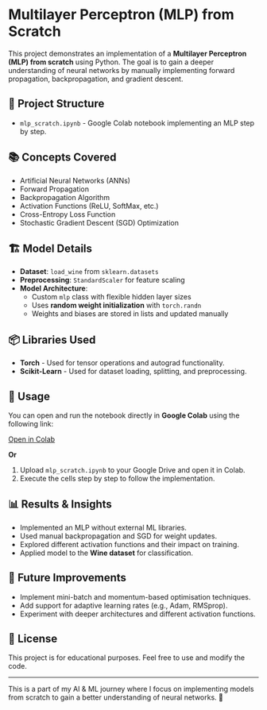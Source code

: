 # Multilayer Perceptron (MLP) from Scratch

This project demonstrates an implementation of a **Multilayer Perceptron (MLP) from scratch** using Python. The goal is to gain a deeper understanding of neural networks by manually implementing forward propagation, backpropagation, and gradient descent.

## 📂 Project Structure

- `mlp_scratch.ipynb` - Google Colab notebook implementing an MLP step by step.

## 📚 Concepts Covered

- Artificial Neural Networks (ANNs)
- Forward Propagation
- Backpropagation Algorithm
- Activation Functions (ReLU, SoftMax, etc.)
- Cross-Entropy Loss Function
- Stochastic Gradient Descent (SGD) Optimization

## 🏗 Model Details

- **Dataset**: `load_wine` from `sklearn.datasets`
- **Preprocessing**: `StandardScaler` for feature scaling
- **Model Architecture**:
  - Custom `mlp` class with flexible hidden layer sizes
  - Uses **random weight initialization** with `torch.randn`
  - Weights and biases are stored in lists and updated manually

## 📦 Libraries Used

- **Torch** - Used for tensor operations and autograd functionality.
- **Scikit-Learn** - Used for dataset loading, splitting, and preprocessing.

## 📜 Usage

You can open and run the notebook directly in **Google Colab** using the following link:

[Open in Colab](https://colab.research.google.com/drive/1ci4M2Sin8pYfE2CkBdey3r-A8KZO7KlD?usp=sharing)

**Or**

1. Upload `mlp_scratch.ipynb` to your Google Drive and open it in Colab.
2. Execute the cells step by step to follow the implementation.

## 📊 Results & Insights

- Implemented an MLP without external ML libraries.
- Used manual backpropagation and SGD for weight updates.
- Explored different activation functions and their impact on training.
- Applied model to the **Wine dataset** for classification.

## 🔮 Future Improvements

- Implement mini-batch and momentum-based optimisation techniques.
- Add support for adaptive learning rates (e.g., Adam, RMSprop).
- Experiment with deeper architectures and different activation functions.

## 📜 License

This project is for educational purposes. Feel free to use and modify the code.

---

This is a part of my AI & ML journey where I focus on implementing models from scratch to gain a better understanding of neural networks. 🚀

